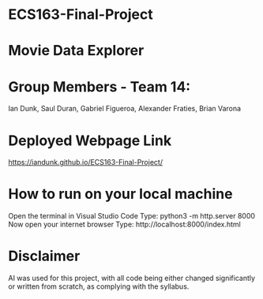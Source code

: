 # ECS163-Final-Project
# Movie Data Explorer

# Group Members - Team 14:
Ian Dunk,
Saul Duran,
Gabriel Figueroa,
Alexander Fraties,
Brian Varona

# Deployed Webpage Link
https://iandunk.github.io/ECS163-Final-Project/

# How to run on your local machine
Open the terminal in Visual Studio Code
Type: python3 -m http.server 8000
Now open your internet browser
Type: http://localhost:8000/index.html

# Disclaimer
AI was used for this project, with all code being either changed significantly or written from scratch, as complying with the syllabus.
